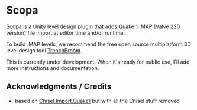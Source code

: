 # Scopa

Scopa is a Unity level design plugin that adds Quake 1 .MAP (Valve 220 version) file import at editor time and/or runtime.

To build .MAP levels, we recommend the free open source multiplatform 3D level design tool [TrenchBroom](https://github.com/TrenchBroom/TrenchBroom).

This is currently under development. When it's ready for public use, I'll add more instructions and documentation.

## Acknowledgments / Credits
- based on [Chisel.Import.Quake1](https://github.com/Quixotic7/Chisel.Import.Quake1) but with all the Chisel stuff removed
